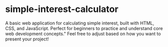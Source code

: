 # simple-interest-calculator
A basic web application for calculating simple interest, built with HTML, CSS, and JavaScript. Perfect for beginners to practice and understand core web development concepts."  Feel free to adjust based on how you want to present your project!
